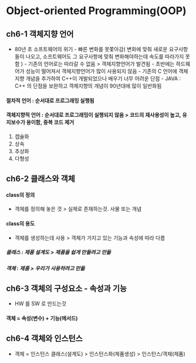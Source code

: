 # Object-oriented Programming(OOP)

## ch6-1 객체지향 언어

- 80년 초 소프트웨어의 위기 - 빠른 변화를 못쫓아감( 변화에 맞춰 새로운 요구사항들이 나오고, 소프트웨어도 그 요구사항에 맞춰 변화해야하는데 속도를 따라가지 못함 ) - 기존의 언어로는 따라갈 수 없음 > 객체지향언어가 발견됨 - 초반에는 하드웨어가 성능이 떨어져서 객체지향언어가 많이 사용되지 않음 - 기존의 C 언어에 객체지향 개념을 추가하여 C++이 개발되었으나 배우기 너무 어려운 단점 - JAVA : C++ 의 단점을 보완하고 객체지향의 개념이 90년대에 많이 일반화됨

#### 절차적 언어 : 순서대로 프로그래밍 실행됨

#### 객체지향적 언어 : 순서대로 프로그래밍이 실행되지 않음 > 코드의 재사용성이 높고, 유지보수가 용이함, 중복 코드 제거

1. 캡슐화
2. 상속
3. 추상화
4. 다형성

## ch6-2 클래스와 객체

#### class의 정의

- 객체를 정의해 놓은 것 > 실제로 존재하는것. 사물 또는 개념

#### class의 용도

- 객체를 생성하는데 사용 > 객체가 가지고 있는 기능과 속성에 따라 다름

##### 클래스 : 제품 설계도 > 제품을 쉽게 만들려고 만듦

##### 객체 : 제품 > 우리가 사용하려고 만듦

## ch6-3 객체의 구성요소 - 속성과 기능

- HW 를 SW 로 만드는것

#### 객체 = 속성(변수) + 기능(메서드)

## ch6-4 객체와 인스턴스

- 객체 = 인스턴스
  클래스(설계도) > 인스턴스화(제품생성) > 인스턴스/객체(제품)

